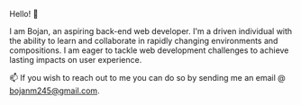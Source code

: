 Hello! 👋

I am Bojan, an aspiring back-end web developer. I'm a driven individual with the ability to learn and collaborate in rapidly changing environments and compositions. I am eager to tackle web development challenges to achieve lasting impacts on user experience.

📫 If you wish to reach out to me you can do so by sending me an email @ bojanm245@gmail.com.
